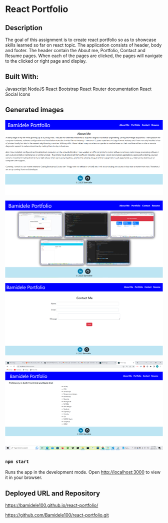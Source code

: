 # React Portfolio

## Description

The goal of this assignment is to create react portfolio so as to showcase skills learned so far on react topic. The application consists of header, body and footer. The header contain the About me, Portfolio, Contact and Resume pages. When each of the pages are clicked, the pages will navigate to the clicked or right page and display.

## Built With:

Javascript
NodeJS
React
Bootstrap
React Router documentation
React Social Icons

## Generated images

![alt text](./public/images/Image1.png)

![alt text](./public/images/Image2.png)

![alt text](./public/images/Image3.png)

![alt text](./public/images/Image4.png)

### `npm start`

Runs the app in the development mode.
Open [http://localhost:3000](http://localhost:3000) to view it in your browser.

## Deployed URL and Repository

https://bamidele100.github.io/react-portfolio/

https://github.com/Bamidele100/react-portfolio.git
